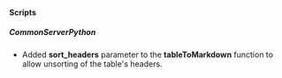 
#### Scripts
##### CommonServerPython
- Added **sort_headers** parameter to the **tableToMarkdown** function to allow unsorting of the table's headers.
